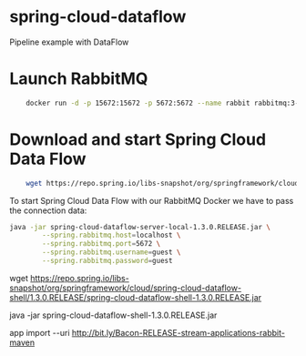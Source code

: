 # spring-cloud-dataflow
Pipeline example with DataFlow

# Launch RabbitMQ
```bash
	docker run -d -p 15672:15672 -p 5672:5672 --name rabbit rabbitmq:3-management
```

# Download and start Spring Cloud Data Flow
```bash
	wget https://repo.spring.io/libs-snapshot/org/springframework/cloud/spring-cloud-dataflow-server-local/1.3.0.RELEASE/spring-cloud-dataflow-server-local-1.3.0.RELEASE.jar
```

To start Spring Cloud Data Flow with our RabbitMQ Docker we have to pass the connection data:
```bash
java -jar spring-cloud-dataflow-server-local-1.3.0.RELEASE.jar \
        --spring.rabbitmq.host=localhost \
        --spring.rabbitmq.port=5672 \
        --spring.rabbitmq.username=guest \
        --spring.rabbitmq.password=guest
```

wget https://repo.spring.io/libs-snapshot/org/springframework/cloud/spring-cloud-dataflow-shell/1.3.0.RELEASE/spring-cloud-dataflow-shell-1.3.0.RELEASE.jar

java -jar spring-cloud-dataflow-shell-1.3.0.RELEASE.jar

app import --uri http://bit.ly/Bacon-RELEASE-stream-applications-rabbit-maven

